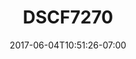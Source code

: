 ---
title: DSCF7270
date: 2017-06-04T10:51:26-07:00
draft: false
location: Oregon Coast
img_url: https://d17enza3bfujl8.cloudfront.net/DSCF7270.jpg
original_fn: ""
tags:
- Oregon coast
- landscapes
- sunsets

---